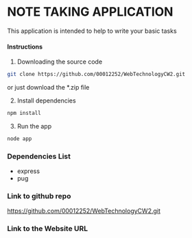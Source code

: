 # NOTE TAKING APPLICATION

This application is intended to help to write your basic tasks 

#### Instructions

1. Downloading the source code

```bash
git clone https://github.com/00012252/WebTechnologyCW2.git
```

or just download the \*.zip file

2. Install dependencies

```bash
npm install
```

3. Run the app

```bash
node app
```

### Dependencies List

- express
- pug

### Link to github repo
https://github.com/00012252/WebTechnologyCW2.git

### Link to the Website URL
